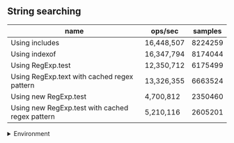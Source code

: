 ## String searching

|name|ops/sec|samples|
|-|-|-|
|Using includes|16,448,507|8224259|
|Using indexof|16,347,794|8174044|
|Using RegExp.test|12,350,712|6175499|
|Using RegExp.text with cached regex pattern|13,326,355|6663524|
|Using new RegExp.test|4,700,812|2350460|
|Using new RegExp.test with cached regex pattern|5,210,116|2605201|


<details>
<summary>Environment</summary>

* __Machine:__ linux x64 | 4 vCPUs | 7.6GB Mem
* __Run:__ Wed Oct 15 2025 23:02:30 GMT+0000 (Coordinated Universal Time)
* __Node:__ `v24.10.0`
</details>

<!--
{"environment":{"platform":"linux","arch":"x64","cpus":4,"totalMemory":7.597843170166016},"benchmarks":[{"name":"Using includes","samples":8224259,"opsSec":16448507.769028168},{"name":"Using indexof","samples":8174044,"opsSec":16347794.785952717},{"name":"Using RegExp.test","samples":6175499,"opsSec":12350712.698536664},{"name":"Using RegExp.text with cached regex pattern","samples":6663524,"opsSec":13326355.376005687},{"name":"Using new RegExp.test","samples":2350460,"opsSec":4700812.426608429},{"name":"Using new RegExp.test with cached regex pattern","samples":2605201,"opsSec":5210116.506455912}]}-->
